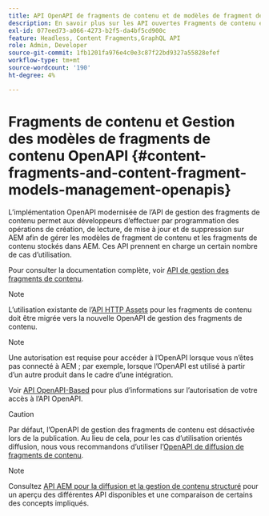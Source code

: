 ```yaml
---
title: API OpenAPI de fragments de contenu et de modèles de fragment de contenu
description: En savoir plus sur les API ouvertes Fragments de contenu et Modèles de fragment de contenu .
exl-id: 077eed73-a066-4273-b2f5-da4bf5cd900c
feature: Headless, Content Fragments,GraphQL API
role: Admin, Developer
source-git-commit: 1fb1201fa976e4c0e3c87f22bd9327a55828efef
workflow-type: tm+mt
source-wordcount: '190'
ht-degree: 4%

---
```


# Fragments de contenu et Gestion des modèles de fragments de contenu OpenAPI {#content-fragments-and-content-fragment-models-management-openapis}

L’implémentation OpenAPI modernisée de l’API de gestion des fragments de contenu permet aux développeurs d’effectuer par programmation des opérations de création, de lecture, de mise à jour et de suppression sur AEM afin de gérer les modèles de fragment de contenu et les fragments de contenu stockés dans AEM. Ces API prennent en charge un certain nombre de cas d’utilisation.

Pour consulter la documentation complète, voir [API de gestion des fragments de contenu](https://developer.adobe.com/experience-cloud/experience-manager-apis/api/stable/sites/).

>[!NOTE]
>
>L’utilisation existante de l’[API HTTP Assets](https://experienceleague.adobe.com/fr/docs/experience-manager-cloud-service/content/assets/admin/mac-api-assets) pour les fragments de contenu doit être migrée vers la nouvelle OpenAPI de gestion des fragments de contenu.

>[!NOTE]
>
>Une autorisation est requise pour accéder à l’OpenAPI lorsque vous n’êtes pas connecté à AEM ; par exemple, lorsque l’OpenAPI est utilisé à partir d’un autre produit dans le cadre d’une intégration.
>
>Voir [API OpenAPI-Based](/help/implementing/developing/open-api-based-apis.md) pour plus d’informations sur l’autorisation de votre accès à l’API OpenAPI.

>[!CAUTION]
>
>Par défaut, l’OpenAPI de gestion des fragments de contenu est désactivée lors de la publication. Au lieu de cela, pour les cas d’utilisation orientés diffusion, nous vous recommandons d’utiliser l’[OpenAPI de diffusion de fragments de contenu](/help/headless/aem-content-fragment-delivery-with-openapi.md).

>[!NOTE]
>
>Consultez [API AEM pour la diffusion et la gestion de contenu structuré](/help/headless/apis-headless-and-content-fragments.md) pour un aperçu des différentes API disponibles et une comparaison de certains des concepts impliqués.